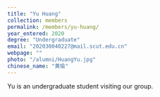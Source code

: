 ```yaml
---
title: "Yu Huang"
collection: members
permalink: /members/yu-huang/
year_entered: 2020
degree: "Undergraduate"
email: "202030040227@mail.scut.edu.cn"
webpage: ""
photo: "/alumni/HuangYu.jpg"
chinese_name: "黄瑜"
---
```

Yu is an undergraduate student visiting our group.
